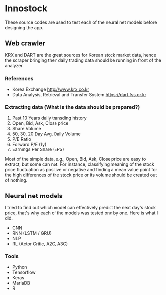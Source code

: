 # Innostock

These source codes are used to test each of the neural net models before designing the app.

## Web crawler

KRX and DART are the great sources for Korean stock market data, hence the scraper bringing their daily trading data should be running in front of the analyzer. 

### References
- Korea Exchange http://www.krx.co.kr 
- Data Analysis, Retrieval and Transfer System https://dart.fss.or.kr

### Extracting data (What is the data should be prepared?)

1. Past 10 Years daily transding history
2. Open, Bid, Ask, Close price
3. Share Volume
4. 50, 30, 20 Day Avg. Daily Volume
5. P/E Ratio
7. Forward P/E (1y)
8. Earnings Per Share (EPS)

Most of the simple data, e.g., Open, Bid, Ask, Close price are easy to extract, but some can not. For instance, classifying meaning of the stock price fluctuation as positive or negative and finding a mean value point for the high differences of the stock price or its volume should be created out of nothing.

## Neural net models

I tried to find out which model can effectively predict the next day's stock price, that's why each of the models was tested one by one. Here is what I did.

- CNN
- RNN (LSTM / GRU)
- NLP
- RL (Actor Critic, A2C, A3C)

### Tools

- Python
- Tensorflow
- Keras
- MariaDB
- R
